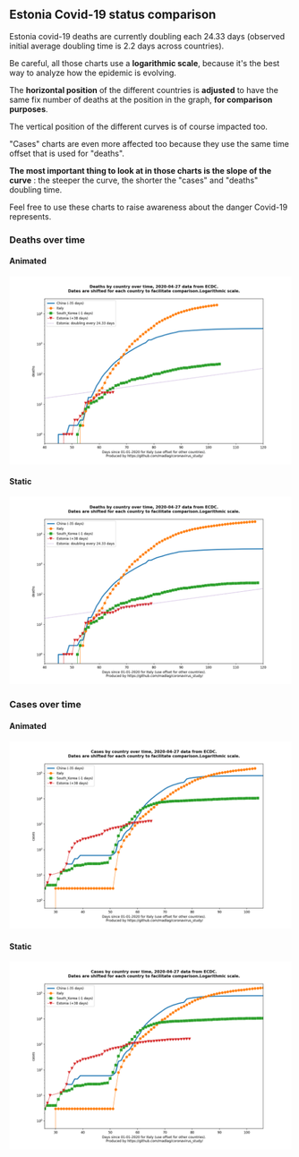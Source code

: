 ## Estonia Covid-19 status comparison 

Estonia covid-19 deaths are currently doubling each 24.33 days (observed initial average doubling time is 2.2 days across countries).



Be careful, all those charts use a **logarithmic scale**, because it's the best way to analyze how the epidemic is evolving.
 
The **horizontal position** of the different countries is **adjusted** to have the same fix number of deaths at the position in the graph, **for comparison purposes**.

The vertical position of the different curves is of course impacted too.

"Cases" charts are even more affected too because they use the same time offset that is used for "deaths".

**The most important thing to look at in those charts is the slope of the curve** : the steeper the curve, the shorter the "cases" and "deaths" doubling time.

Feel free to use these charts to raise awareness about the danger Covid-19 represents. 


 
### Deaths over time
 
#### Animated
![Estonia covid-19 deaths animated chart](https://raw.githubusercontent.com/madlag/coronavirus_study/master/notebooks/graphs/2020-04-27/countries/Estonia/2020-04-27_Estonia_deaths.gif "Estonia covid-19 deaths animated chart")   
 
#### Static
![Estonia covid-19 deaths static chart](https://raw.githubusercontent.com/madlag/coronavirus_study/master/notebooks/graphs/2020-04-27/countries/Estonia/2020-04-27_Estonia_deaths.png "Estonia covid-19 deaths static chart")   

 
### Cases over time
 
#### Animated
![Estonia covid-19 cases animated chart](https://raw.githubusercontent.com/madlag/coronavirus_study/master/notebooks/graphs/2020-04-27/countries/Estonia/2020-04-27_Estonia_cases.gif "Estonia covid-19 cases animated chart")   
 
#### Static
![Estonia covid-19 cases static chart](https://raw.githubusercontent.com/madlag/coronavirus_study/master/notebooks/graphs/2020-04-27/countries/Estonia/2020-04-27_Estonia_cases.png "Estonia covid-19 cases static chart")   

